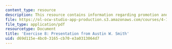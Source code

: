 ```yaml
---
content_type: resource
description: This resource contains information regarding promotion and publication.
file: https://ol-ocw-studio-app-production.s3.amazonaws.com/courses/4-105-geometric-disciplines-and-architecture-skills-reciprocal-methodologies-fall-2012/d69d115e4bc03165cb70e3a0313064d7_MIT4_105F12_Pres_Ex8_AS.pdf
file_type: application/pdf
resourcetype: Document
title: 'Exercise 8: Presentation from Austin W. Smith'
uid: d69d115e-4bc0-3165-cb70-e3a0313064d7
---
```

